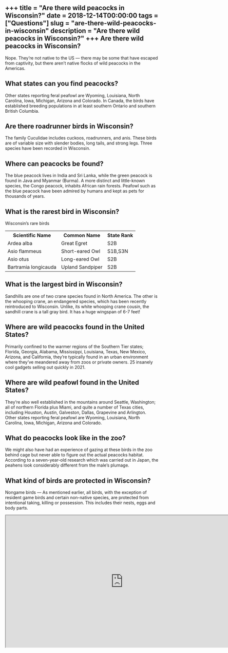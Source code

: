 +++
title = "Are there wild peacocks in Wisconsin?"
date = 2018-12-14T00:00:00
tags = ["Questions"]
slug = "are-there-wild-peacocks-in-wisconsin"
description = "Are there wild peacocks in Wisconsin?"
+++
Are there wild peacocks in Wisconsin?
-------------------------------------

Nope. They’re not native to the US — there may be some that have escaped from captivity, but there aren’t native flocks of wild peacocks in the Americas.

What states can you find peacocks?
----------------------------------

Other states reporting feral peafowl are Wyoming, Louisiana, North Carolina, Iowa, Michigan, Arizona and Colorado. In Canada, the birds have established breeding populations in at least southern Ontario and southern British Columbia.

Are there roadrunner birds in Wisconsin?
----------------------------------------

The family Cuculidae includes cuckoos, roadrunners, and anis. These birds are of variable size with slender bodies, long tails, and strong legs. Three species have been recorded in Wisconsin.

Where can peacocks be found?
----------------------------

The blue peacock lives in India and Sri Lanka, while the green peacock is found in Java and Myanmar (Burma). A more distinct and little-known species, the Congo peacock, inhabits African rain forests. Peafowl such as the blue peacock have been admired by humans and kept as pets for thousands of years.

What is the rarest bird in Wisconsin?
-------------------------------------

Wisconsin’s rare birds

<table><tr><th>Scientific Name</th><th>Common Name</th><th>State Rank</th></tr><tr><td>Ardea alba</td><td>Great Egret</td><td>S2B</td></tr><tr><td>Asio flammeus</td><td>Short-eared Owl</td><td>S1B,S3N</td></tr><tr><td>Asio otus</td><td>Long-eared Owl</td><td>S2B</td></tr><tr><td>Bartramia longicauda</td><td>Upland Sandpiper</td><td>S2B</td></tr></table>

What is the largest bird in Wisconsin?
--------------------------------------

Sandhills are one of two crane species found in North America. The other is the whooping crane, an endangered species, which has been recently reintroduced to Wisconsin. Unlike, its white whooping crane cousin, the sandhill crane is a tall gray bird. It has a huge wingspan of 6-7 feet!

Where are wild peacocks found in the United States?
---------------------------------------------------

Primarily confined to the warmer regions of the Southern Tier states; Florida, Georgia, Alabama, Mississippi, Louisiana, Texas, New Mexico, Arizona, and California, they’re typically found in an urban environment where they’ve meandered away from zoos or private owners. 25 insanely cool gadgets selling out quickly in 2021.

Where are wild peafowl found in the United States?
--------------------------------------------------

They’re also well established in the mountains around Seattle, Washington; all of northern Florida plus Miami, and quite a number of Texas cities, including Houston, Austin, Galveston, Dallas, Grapevine and Arlington. Other states reporting feral peafowl are Wyoming, Louisiana, North Carolina, Iowa, Michigan, Arizona and Colorado.

What do peacocks look like in the zoo?
--------------------------------------

We might also have had an experience of gazing at these birds in the zoo behind cage but never able to figure out the actual peacocks habitat. According to a seven-year-old research which was carried out in Japan, the peahens look considerably different from the male’s plumage.

What kind of birds are protected in Wisconsin?
----------------------------------------------

Nongame birds — As mentioned earlier, all birds, with the exception of resident game birds and certain non-native species, are protected from intentional taking, killing or possession. This includes their nests, eggs and body parts.

<iframe allow="accelerometer; autoplay; clipboard-write; encrypted-media; gyroscope; picture-in-picture" allowfullscreen="" class="__youtube_prefs__  epyt-is-override  no-lazyload" data-no-lazy="1" data-origheight="433" data-origwidth="770" data-skipgform_ajax_framebjll="" height="433" id="_ytid_26523" loading="lazy" src="https://www.youtube.com/embed/PIy-hw_QH1s?enablejsapi=1&autoplay=0&cc_load_policy=0&cc_lang_pref=&iv_load_policy=1&loop=0&modestbranding=0&rel=1&fs=1&playsinline=0&autohide=2&theme=dark&color=red&controls=1&" title="YouTube player" width="770"></iframe>